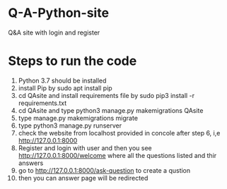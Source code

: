 # Q-A-Python-site
Q&amp;A site with login and register

# Steps to run the code
1. Python 3.7 should be installed 
2. install Pip by sudo apt install pip
3. cd QAsite and install requirements file by sudo pip3 install -r requirements.txt
4. cd QAsite and type python3 manage.py makemigrations QAsite
5. type manage.py makemigrations migrate
6. type python3 manage.py runserver
7. check the website from localhost provided in concole after step 6, i,e http://127.0.0.1:8000
8. Register and login with user and then you see http://127.0.0.1:8000/welcome where all the questions listed and thir answers
9. go to http://127.0.0.1:8000/ask-question to create a qustion
10. then you can answer page will be redirected

